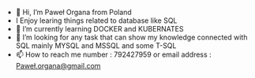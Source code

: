 - 👋 Hi, I’m Paweł Organa from Poland 
- I Enjoy learing things related to database like SQL
- 🌱 I’m currently learning DOCKER and  KUBERNATES
- 💞️ I’m looking for any task that can show my knowledge connected with SQL mainly MYSQL and MSSQL and some T-SQL
- 📫 How to reach me number : 792427959 or email address : Paweł.organa@gmail.com 
